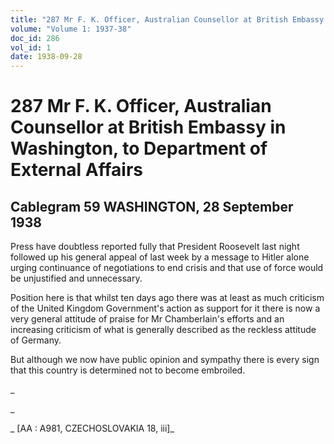 ```yaml
---
title: "287 Mr F. K. Officer, Australian Counsellor at British Embassy in Washington, to Department of External Affairs"
volume: "Volume 1: 1937-38"
doc_id: 286
vol_id: 1
date: 1938-09-28
---
```


# 287 Mr F. K. Officer, Australian Counsellor at British Embassy in Washington, to Department of External Affairs

## Cablegram 59 WASHINGTON, 28 September 1938

Press have doubtless reported fully that President Roosevelt last night followed up his general appeal of last week by a message to Hitler alone urging continuance of negotiations to end crisis and that use of force would be unjustified and unnecessary.

Position here is that whilst ten days ago there was at least as much criticism of the United Kingdom Government's action as support for it there is now a very general attitude of praise for Mr Chamberlain's efforts and an increasing criticism of what is generally described as the reckless attitude of Germany.

But although we now have public opinion and sympathy there is every sign that this country is determined not to become embroiled.

_

_

_ [AA : A981, CZECHOSLOVAKIA 18, iii]_
